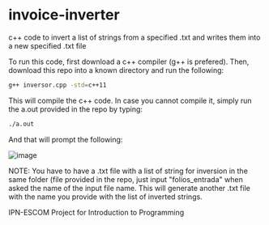# invoice-inverter
c++ code to invert a list of strings from a specified .txt and writes them into a new specified .txt file

To run this code, first download a c++ compiler (g++ is prefered). Then, download this repo into a known directory and run the following:

```sh
g++ inversor.cpp -std=c++11 
```
This will compile the c++ code. In case you cannot compile it, simply run the a.out provided in the repo by typing: 

```sh
./a.out 
```

And that will prompt the following:

![image](https://user-images.githubusercontent.com/55115748/111920928-6965d000-8a57-11eb-9ee7-8365bedea10c.png)

NOTE: You have to have a .txt file with a list of string for inversion in the same folder (file provided in the repo, just input "folios_entrada" when asked the name of the input file name. This will generate another .txt file with the name you provide with the list of inverted strings.

IPN-ESCOM Project for Introduction to Programming
